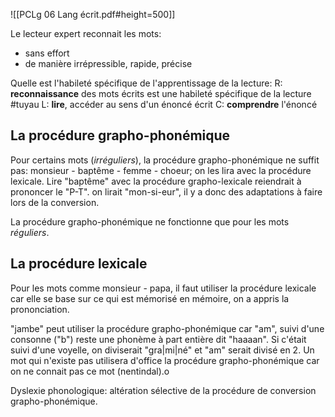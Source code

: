 ![[PCLg 06 Lang écrit.pdf#height=500]]

Le lecteur expert reconnait les mots:
- sans effort
- de manière irrépressible, rapide, précise


Quelle est l'habileté spécifique de l'apprentissage de la lecture:
R: **reconnaissance** des mots écrits est une habileté spécifique de la lecture #tuyau
L: **lire**, accéder au sens d'un énoncé écrit
C: **comprendre** l'énoncé

## La procédure grapho-phonémique
Pour certains mots (*irréguliers*), la procédure grapho-phonémique ne suffit pas:
monsieur - baptême - femme - choeur; on les lira avec la procédure lexicale.
Lire "baptême" avec la procédure grapho-lexicale reiendrait à prononcer le "P-T".
on lirait "mon-si-eur",  il y a donc des adaptations à faire lors de la conversion.

La procédure grapho-phonémique ne fonctionne que pour les mots *réguliers*.
## La procédure lexicale
Pour les mots comme monsieur - papa, il faut utiliser la procédure lexicale car elle se base sur ce qui est mémorisé en mémoire, on a appris la prononciation.

"jambe" peut utiliser la procédure grapho-phonémique car "am", suivi d'une consonne ("b") reste une phonème à part entière dit "haaaan". Si c'était suivi d'une voyelle, on diviserait "gra|mi|né" et "am" serait divisé en 2.
Un mot qui n'existe pas utilisera d'office la procédure grapho-phonémique car on ne connait pas ce mot (nentindal).o

Dyslexie phonologique: altération sélective de la procédure de conversion grapho-phonémique.


